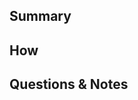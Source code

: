 ## Summary

<!-- Short summary of what you were trying to accomplish -->

## How

<!-- How you went about accomplishing the task -->

## Questions & Notes

<!-- Open questions regarding decisions/assumptions you've made, changes you would like to make in the future -->
